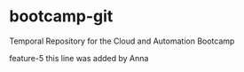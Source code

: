 # bootcamp-git
Temporal Repository for the Cloud and Automation Bootcamp

feature-5
this line was added by Anna

